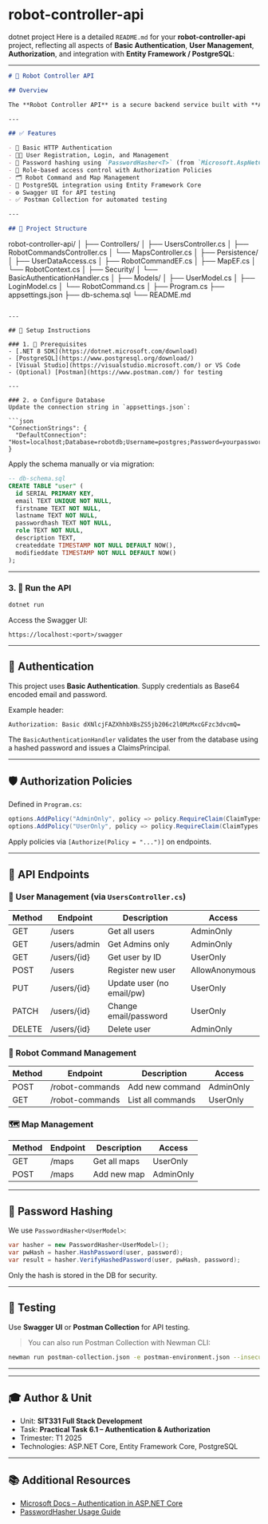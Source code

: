 # robot-controller-api
dotnet project
Here is a detailed `README.md` for your **robot-controller-api** project, reflecting all aspects of **Basic Authentication**, **User Management**, **Authorization**, and integration with **Entity Framework / PostgreSQL**:

---

```markdown
# 🤖 Robot Controller API

## Overview

The **Robot Controller API** is a secure backend service built with **ASP.NET Core Web API** that manages robot commands and maps while supporting user registration, authentication, and authorization. It uses **Basic Authentication**, **Role-based Authorization**, and **secure password hashing** with **EF Core** and **PostgreSQL** as the database backend.

---

## ✅ Features

- 🔐 Basic HTTP Authentication
- 🧑‍💼 User Registration, Login, and Management
- 🔑 Password hashing using `PasswordHasher<T>` (from `Microsoft.AspNetCore.Identity`)
- 🧾 Role-based access control with Authorization Policies
- 🗂️ Robot Command and Map Management
- 🐘 PostgreSQL integration using Entity Framework Core
- ⚙️ Swagger UI for API testing
- ✅ Postman Collection for automated testing

---

## 📁 Project Structure

```

robot-controller-api/
│
├── Controllers/
│   ├── UsersController.cs
│   ├── RobotCommandsController.cs
│   └── MapsController.cs
│
├── Persistence/
│   ├── UserDataAccess.cs
│   ├── RobotCommandEF.cs
│   ├── MapEF.cs
│   └── RobotContext.cs
│
├── Security/
│   └── BasicAuthenticationHandler.cs
│
├── Models/
│   ├── UserModel.cs
│   ├── LoginModel.cs
│   └── RobotCommand.cs
│
├── Program.cs
├── appsettings.json
├── db-schema.sql
└── README.md

````

---

## 🔧 Setup Instructions

### 1. 🐘 Prerequisites
- [.NET 8 SDK](https://dotnet.microsoft.com/download)
- [PostgreSQL](https://www.postgresql.org/download/)
- [Visual Studio](https://visualstudio.microsoft.com/) or VS Code
- (Optional) [Postman](https://www.postman.com/) for testing

---

### 2. ⚙️ Configure Database
Update the connection string in `appsettings.json`:

```json
"ConnectionStrings": {
  "DefaultConnection": "Host=localhost;Database=robotdb;Username=postgres;Password=yourpassword"
}
````

Apply the schema manually or via migration:

```sql
-- db-schema.sql
CREATE TABLE "user" (
  id SERIAL PRIMARY KEY,
  email TEXT UNIQUE NOT NULL,
  firstname TEXT NOT NULL,
  lastname TEXT NOT NULL,
  passwordhash TEXT NOT NULL,
  role TEXT NOT NULL,
  description TEXT,
  createddate TIMESTAMP NOT NULL DEFAULT NOW(),
  modifieddate TIMESTAMP NOT NULL DEFAULT NOW()
);
```

---

### 3. 🚀 Run the API

```bash
dotnet run
```

Access the Swagger UI:

```
https://localhost:<port>/swagger
```

---

## 🔐 Authentication

This project uses **Basic Authentication**. Supply credentials as Base64 encoded email and password.

Example header:

```
Authorization: Basic dXNlcjFAZXhhbXBsZS5jb206c2l0MzMxcGFzc3dvcmQ=
```

The `BasicAuthenticationHandler` validates the user from the database using a hashed password and issues a ClaimsPrincipal.

---

## 🛡️ Authorization Policies

Defined in `Program.cs`:

```csharp
options.AddPolicy("AdminOnly", policy => policy.RequireClaim(ClaimTypes.Role, "Admin"));
options.AddPolicy("UserOnly", policy => policy.RequireClaim(ClaimTypes.Role, "Admin", "User"));
```

Apply policies via `[Authorize(Policy = "...")]` on endpoints.

---

## 📡 API Endpoints

### 🔐 User Management (via `UsersController.cs`)

| Method | Endpoint     | Description               | Access         |
| ------ | ------------ | ------------------------- | -------------- |
| GET    | /users       | Get all users             | AdminOnly      |
| GET    | /users/admin | Get Admins only           | AdminOnly      |
| GET    | /users/{id}  | Get user by ID            | UserOnly       |
| POST   | /users       | Register new user         | AllowAnonymous |
| PUT    | /users/{id}  | Update user (no email/pw) | UserOnly       |
| PATCH  | /users/{id}  | Change email/password     | UserOnly       |
| DELETE | /users/{id}  | Delete user               | AdminOnly      |

### 🧠 Robot Command Management

| Method | Endpoint        | Description       | Access    |
| ------ | --------------- | ----------------- | --------- |
| POST   | /robot-commands | Add new command   | AdminOnly |
| GET    | /robot-commands | List all commands | UserOnly  |

### 🗺️ Map Management

| Method | Endpoint | Description  | Access    |
| ------ | -------- | ------------ | --------- |
| GET    | /maps    | Get all maps | UserOnly  |
| POST   | /maps    | Add new map  | AdminOnly |

---

## 🔑 Password Hashing

We use `PasswordHasher<UserModel>`:

```csharp
var hasher = new PasswordHasher<UserModel>();
var pwHash = hasher.HashPassword(user, password);
var result = hasher.VerifyHashedPassword(user, pwHash, password);
```

Only the hash is stored in the DB for security.

---

## 🧪 Testing

Use **Swagger UI** or **Postman Collection** for API testing.

> You can also run Postman Collection with Newman CLI:

```bash
newman run postman-collection.json -e postman-environment.json --insecure
```

---

---

## 🎓 Author & Unit

* Unit: **SIT331 Full Stack Development**
* Task: **Practical Task 6.1 – Authentication & Authorization**
* Trimester: T1 2025
* Technologies: ASP.NET Core, Entity Framework Core, PostgreSQL

---

## 📚 Additional Resources

* [Microsoft Docs – Authentication in ASP.NET Core](https://learn.microsoft.com/en-us/aspnet/core/security/authentication/)
* [PasswordHasher<T> Usage Guide](https://learn.microsoft.com/en-us/dotnet/api/microsoft.aspnetcore.identity.passwordhasher-1)


